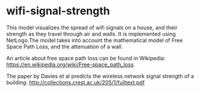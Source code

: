 # wifi-signal-strength
This model visualizes the spread of wifi signals on a house, and their strength as they travel through air and walls. It is implemented using NetLogo.The model takes into account the mathematical model of Free Space Path Loss, and the attenuation of a wall.

An article about free space path loss can be found in Wikipedia: https://en.wikipedia.org/wiki/Free-space_path_loss

The paper by Davies et al predicts the wireless network signal strength of a building: http://collections.crest.ac.uk/205/1/fulltext.pdf
